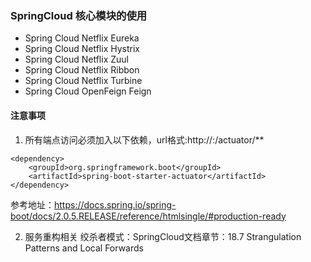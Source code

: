 ### SpringCloud 核心模块的使用
- Spring Cloud Netflix Eureka
- Spring Cloud Netflix Hystrix
- Spring Cloud Netflix Zuul
- Spring Cloud Netflix Ribbon
- Spring Cloud Netflix Turbine
- Spring Cloud OpenFeign Feign

#### 注意事项
1. 所有端点访问必须加入以下依赖，url格式:http://<host>:<port>/actuator/**
```
<dependency>
    <groupId>org.springframework.boot</groupId>
    <artifactId>spring-boot-starter-actuator</artifactId>
</dependency>
```
参考地址：https://docs.spring.io/spring-boot/docs/2.0.5.RELEASE/reference/htmlsingle/#production-ready
    
2. 服务重构相关
绞杀者模式：SpringCloud文档章节：18.7 Strangulation Patterns and Local Forwards
